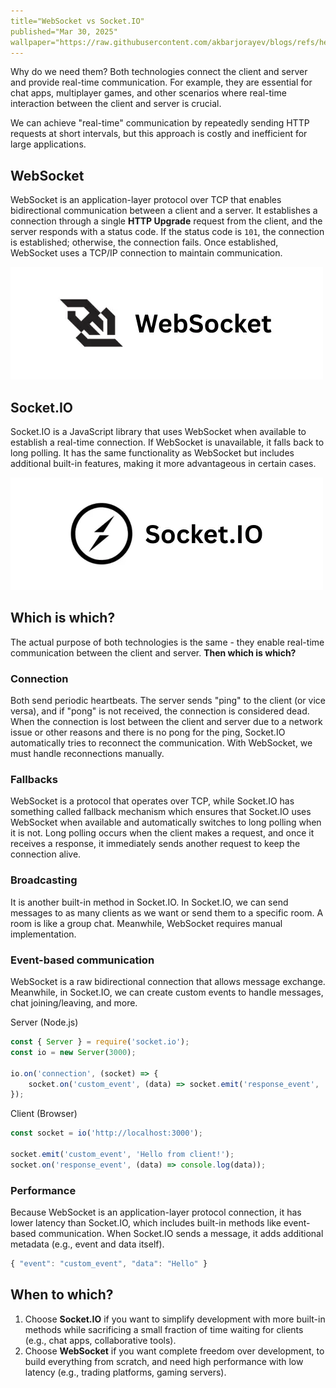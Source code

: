 ```yaml
---
title="WebSocket vs Socket.IO"
published="Mar 30, 2025"
wallpaper="https://raw.githubusercontent.com/akbarjorayev/blogs/refs/heads/main/blogs/websocket-vs-socket-io/assets/blog-wallpaper.light.webp?w=500&h=300"
---
```


Why do we need them? Both technologies connect the client and server and provide real-time communication. For example, they are essential for chat apps, multiplayer games, and other scenarios where real-time interaction between the client and server is crucial.

We can achieve "real-time" communication by repeatedly sending HTTP requests at short intervals, but this approach is costly and inefficient for large applications.

## WebSocket

WebSocket is an application-layer protocol over TCP that enables bidirectional communication between a client and a server. It establishes a connection through a single **HTTP Upgrade** request from the client, and the server responds with a status code. If the status code is `101`, the connection is established; otherwise, the connection fails. Once established, WebSocket uses a TCP/IP connection to maintain communication.

<picture>

  <source media="(prefers-color-scheme: dark)" srcset="https://raw.githubusercontent.com/akbarjorayev/blogs/refs/heads/main/blogs/websocket-vs-socket-io/assets/websocket-logo.dark.webp?w=500&h=180">
  <source media="(prefers-color-scheme: light)" srcset="https://raw.githubusercontent.com/akbarjorayev/blogs/refs/heads/main/blogs/websocket-vs-socket-io/assets/websocket-logo.light.webp?w=500&h=180">
  <img src="https://raw.githubusercontent.com/akbarjorayev/blogs/refs/heads/main/blogs/websocket-vs-socket-io/assets/websocket-logo.light.webp?w=500&h=180" alt="WebSocket logo">
</picture>

## Socket.IO

Socket.IO is a JavaScript library that uses WebSocket when available to establish a real-time connection. If WebSocket is unavailable, it falls back to long polling. It has the same functionality as WebSocket but includes additional built-in features, making it more advantageous in certain cases.

<picture>

  <source media="(prefers-color-scheme: dark)" srcset="https://raw.githubusercontent.com/akbarjorayev/blogs/refs/heads/main/blogs/websocket-vs-socket-io/assets/socket-io-logo.dark.webp?w=500&h=180">
  <source media="(prefers-color-scheme: light)" srcset="https://raw.githubusercontent.com/akbarjorayev/blogs/refs/heads/main/blogs/websocket-vs-socket-io/assets/socket-io-logo.light.webp?w=500&h=180">
  <img src="https://raw.githubusercontent.com/akbarjorayev/blogs/refs/heads/main/blogs/websocket-vs-socket-io/assets/socket-io-logo.light.webp?w=500&h=180" alt="Socket.IO logo">
</picture>

## Which is which?

The actual purpose of both technologies is the same - they enable real-time communication between the client and server. **Then which is which?**

### Connection

Both send periodic heartbeats. The server sends "ping" to the client (or vice versa), and if "pong" is not received, the connection is considered dead. When the connection is lost between the client and server due to a network issue or other reasons and there is no pong for the ping, Socket.IO automatically tries to reconnect the communication. With WebSocket, we must handle reconnections manually.

### Fallbacks

WebSocket is a protocol that operates over TCP, while Socket.IO has something called fallback mechanism which ensures that Socket.IO uses WebSocket when available and automatically switches to long polling when it is not. Long polling occurs when the client makes a request, and once it receives a response, it immediately sends another request to keep the connection alive.

### Broadcasting

It is another built-in method in Socket.IO. In Socket.IO, we can send messages to as many clients as we want or send them to a specific room. A room is like a group chat. Meanwhile, WebSocket requires manual implementation.

### Event-based communication

WebSocket is a raw bidirectional connection that allows message exchange. Meanwhile, in Socket.IO, we can create custom events to handle messages, chat joining/leaving, and more.

Server (Node.js)

```javascript
const { Server } = require('socket.io');
const io = new Server(3000);

io.on('connection', (socket) => {
    socket.on('custom_event', (data) => socket.emit('response_event', 'Hello from server!'));
});
```

Client (Browser)

```javascript
const socket = io('http://localhost:3000');

socket.emit('custom_event', 'Hello from client!');
socket.on('response_event', (data) => console.log(data));
```

### Performance

Because WebSocket is an application-layer protocol connection, it has lower latency than Socket.IO, which includes built-in methods like event-based communication. When Socket.IO sends a message, it adds additional metadata (e.g., event and data itself).

```javascript
{ "event": "custom_event", "data": "Hello" }
```

## When to which?

1. Choose **Socket.IO** if you want to simplify development with more built-in methods while sacrificing a small fraction of time waiting for clients (e.g., chat apps, collaborative tools).
2. Choose **WebSocket** if you want complete freedom over development, to build everything from scratch, and need high performance with low latency (e.g., trading platforms, gaming servers).
